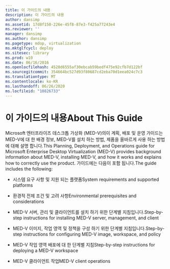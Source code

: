 ```yaml
---
title: 이 가이드의 내용
description: 이 가이드의 내용
author: dansimp
ms.assetid: 17d8f150-226e-45f8-87e3-f425a77243e4
ms.reviewer: ''
manager: dansimp
ms.author: dansimp
ms.pagetype: mdop, virtualization
ms.mktglfcycl: deploy
ms.sitesec: library
ms.prod: w10
ms.date: 06/16/2016
ms.openlocfilehash: 4528d6555af30ebcab59bedf475e92cfb7d122bf
ms.sourcegitcommit: 354664bc527d93f80687cd2eba70d1eea024c7c3
ms.translationtype: MT
ms.contentlocale: ko-KR
ms.lasthandoff: 06/26/2020
ms.locfileid: "10826733"
---
```

# <span data-ttu-id="4df06-103">이 가이드의 내용</span><span class="sxs-lookup"><span data-stu-id="4df06-103">About This Guide</span></span>


<span data-ttu-id="4df06-104">Microsoft 엔터프라이즈 데스크톱 가상화 (MED-V)의이 계획, 배포 및 운영 가이드는 MED-V에 대 한 배경 정보, MED-V를 설치 하는 방법, 제품을 올바르게 사용 하는 방법에 대해 설명 합니다.</span><span class="sxs-lookup"><span data-stu-id="4df06-104">This Planning, Deployment, and Operations guide for Microsoft Enterprise Desktop Virtualization (MED-V) provides background information about MED-V, installing MED-V, and how it works and explains how to correctly use the product.</span></span> <span data-ttu-id="4df06-105">가이드에는 다음이 포함 됩니다.</span><span class="sxs-lookup"><span data-stu-id="4df06-105">The guide includes the following:</span></span>

-   <span data-ttu-id="4df06-106">시스템 요구 사항 및 지원 되는 플랫폼</span><span class="sxs-lookup"><span data-stu-id="4df06-106">System requirements and supported platforms</span></span>

-   <span data-ttu-id="4df06-107">환경적 전제 조건 및 고려 사항</span><span class="sxs-lookup"><span data-stu-id="4df06-107">Environmental prerequisites and considerations</span></span>

-   <span data-ttu-id="4df06-108">MED-V 서버, 관리 및 클라이언트를 설치 하기 위한 단계별 지침입니다.</span><span class="sxs-lookup"><span data-stu-id="4df06-108">Step-by-step instructions for installing MED-V server, management, and client</span></span>

-   <span data-ttu-id="4df06-109">MED-V 이미지, 작업 영역 및 정책을 구성 하기 위한 단계별 지침입니다.</span><span class="sxs-lookup"><span data-stu-id="4df06-109">Step-by-step instructions for configuring MED-V image, workspace, and policy</span></span>

-   <span data-ttu-id="4df06-110">MED-V 작업 영역 배포에 대 한 단계별 지침</span><span class="sxs-lookup"><span data-stu-id="4df06-110">Step-by-step instructions for deploying a MED-V workspace</span></span>

-   <span data-ttu-id="4df06-111">MED-V 클라이언트 작업</span><span class="sxs-lookup"><span data-stu-id="4df06-111">MED-V client operations</span></span>

 

 





